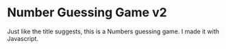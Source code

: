 # Number Guessing Game v2

Just like the title suggests, this is a Numbers guessing game. I made it with Javascript.

